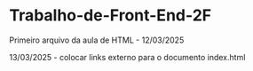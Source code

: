 # Trabalho-de-Front-End-2F
Primeiro arquivo da aula de HTML - 12/03/2025

13/03/2025 - colocar links externo para o documento index.html
